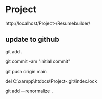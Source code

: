 # Project
http://localhost/Project-/Resumebuilder/
## update to github

git add .

git commit -am "initial commit"

git push origin main

del C:\xampp\htdocs\Project-\.git\index.lock

git add --renormalize .